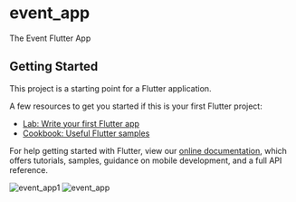 # event_app

The Event Flutter App

## Getting Started

This project is a starting point for a Flutter application.

A few resources to get you started if this is your first Flutter project:

- [Lab: Write your first Flutter app](https://flutter.dev/docs/get-started/codelab)
- [Cookbook: Useful Flutter samples](https://flutter.dev/docs/cookbook)

For help getting started with Flutter, view our
[online documentation](https://flutter.dev/docs), which offers tutorials,
samples, guidance on mobile development, and a full API reference.

![event_app1](https://user-images.githubusercontent.com/56949781/176450999-f867d15d-01f0-4329-8f65-cae9ebe8e01e.jpg)
![event_app](https://user-images.githubusercontent.com/56949781/176450254-f6bac56b-2a49-4d7a-a469-8a2bd4bb91e0.jpg)

